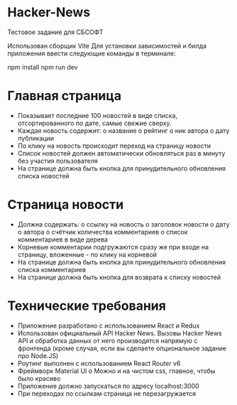# Hacker-News
Тестовое задание для СБСОФТ

Использован сборщик Vite Для установки зависимостей и билда приложения ввести следующие команды в терминале:

npm install npm run dev


# Главная страница
- Показывает последние 100 новостей в виде списка,
отсортированного по дате, самые свежие сверху.
- Каждая новость содержит:
o название
o рейтинг
o ник автора
o дату публикации
- По клику на новость происходит переход на страницу новости
- Список новостей должен автоматически обновляться раз в минуту
без участия пользователя
- На странице должна быть кнопка для принудительного
обновления списка новостей
# Страница новости
- Должна содержать:
o ссылку на новость
o заголовок новости
o дату
o автора
o счётчик количества комментариев
o список комментариев в виде дерева
- Корневые комментарии подгружаются сразу же при входе на
страницу, вложенные - по клику на корневой
- На странице должна быть кнопка для принудительного
обновления списка комментариев
- На странице должна быть кнопка для возврата к списку новостей
# Технические требования
- Приложение разработано с использованием React и Redux
- Использован официальный API Hacker News. Вызовы Hacker News
API и обработка данных от него производятся напрямую с
фронтенда (кроме случая, если вы сделаете опциональное
задание про Node.JS)
- Роутинг выполнен с использованием React Router v6
- Фреймворк Material UI
o Можно и на чистом css, главное, чтобы было красиво
- Приложение должно запускаться по адресу localhost:3000
- При переходах по ссылкам страница не перезагружается

